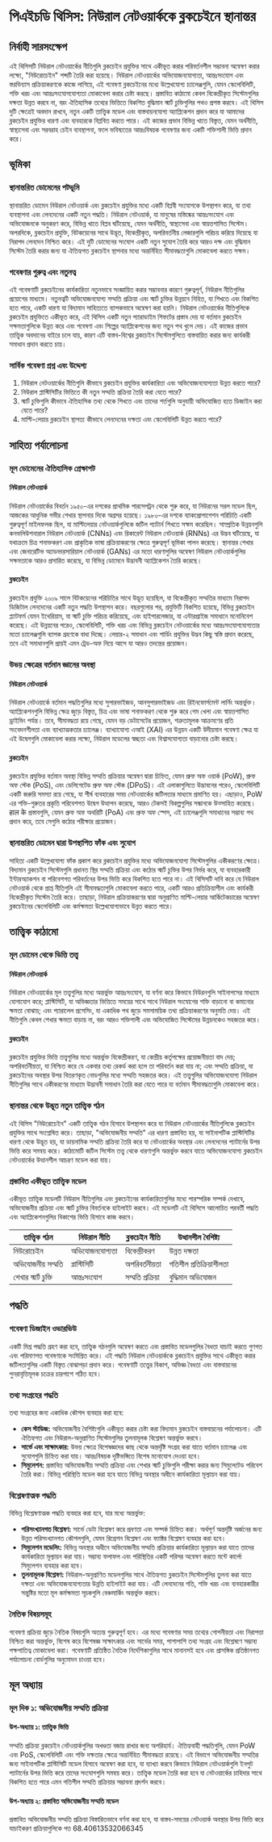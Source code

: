 # পিএইচডি থিসিস: নিউরাল নেটওয়ার্ককে ব্লকচেইনে স্থানান্তর

## নির্বাহী সারসংক্ষেপ
এই থিসিসটি নিউরাল নেটওয়ার্কের নীতিগুলি ব্লকচেইন প্রযুক্তির সাথে একীভূত করার পরিবর্তনশীল সম্ভাবনা অন্বেষণ করার লক্ষ্যে, "নিউরোচেইন" শব্দটি তৈরি করা হয়েছে। নিউরাল নেটওয়ার্কের অভিযোজনযোগ্যতা, আন্তঃসংযোগ এবং স্তরবিন্যাস প্রক্রিয়াকরণকে কাজে লাগিয়ে, এই গবেষণা ব্লকচেইনের মধ্যে উল্লেখযোগ্য চ্যালেঞ্জগুলি, যেমন স্কেলেবিলিটি, শক্তি খরচ এবং আন্তঃসংযোগযোগ্যতা মোকাবেলা করার চেষ্টা করছে। প্রস্তাবিত কাঠামো কেবল বিকেন্দ্রীকৃত সিস্টেমগুলির দক্ষতা উন্নত করবে না, বরং ঐতিহাসিক তথ্যের ভিত্তিতে বিকশিত বুদ্ধিমান স্মার্ট চুক্তিগুলির পথও প্রশস্ত করবে। এই থিসিস দুটি ক্ষেত্রেই অবদান রাখবে, নতুন একটি তাত্ত্বিক মডেল এবং বাস্তবায়নযোগ্য অ্যাপ্লিকেশন প্রদান করে যা আমাদের ব্লকচেইন প্রযুক্তির ধারণা এবং ব্যবহারকে বিপ্লবিত করতে পারে। এই কাজের প্রভাব বিভিন্ন খাতে বিস্তৃত, যেমন অর্থনীতি, স্বাস্থ্যসেবা এবং সরবরাহ চেইন ব্যবস্থাপনা, ফলে ভবিষ্যতের আন্তঃবিষয়ক গবেষণার জন্য একটি শক্তিশালী ভিত্তি প্রদান করে।

## ভূমিকা

### স্থানান্তরিত ডোমেনের পটভূমি
স্থানান্তরিত ডোমেন নিউরাল নেটওয়ার্ক এবং ব্লকচেইন প্রযুক্তির মধ্যে একটি বিপ্লবী সংযোগকে উপস্থাপন করে, যা তথ্য ব্যবস্থাপনা এবং লেনদেনের একটি নতুন পদ্ধতি। নিউরাল নেটওয়ার্ক, যা মানুষের মস্তিষ্কের আন্তঃসংযোগ এবং অভিযোজনকে অনুকরণ করে, বিভিন্ন খাতে বিপ্লব ঘটিয়েছে, যেমন অর্থনীতি, স্বাস্থ্যসেবা এবং স্বায়ত্তশাসিত সিস্টেম। অপরদিকে, ব্লকচেইন প্রযুক্তি, বিটকয়েনের সাথে উদ্ভূত, বিকেন্দ্রীকৃত, অপরিবর্তনীয় লেজারগুলি পরিচয় করিয়ে দিয়েছে যা নিরাপদ লেনদেন নিশ্চিত করে। এই দুটি ডোমেনের সংযোগ একটি নতুন সুযোগ তৈরি করে আরও দক্ষ এবং বুদ্ধিমান সিস্টেম তৈরি করার জন্য যা ঐতিহ্যগত ব্লকচেইন স্থাপনার মধ্যে অন্তর্নিহিত সীমাবদ্ধতাগুলি মোকাবেলা করতে সক্ষম।

### গবেষণার গুরুত্ব এবং নতুনত্ব
এই গবেষণাটি ব্লকচেইনের কার্যকারিতা নতুনভাবে সংজ্ঞায়িত করার সম্ভাবনার কারণে গুরুত্বপূর্ণ, নিউরাল নীতিগুলির প্রয়োগের মাধ্যমে। নতুনত্বটি অভিযোজনযোগ্য সম্মতি প্রক্রিয়া এবং স্মার্ট চুক্তির উন্নয়নে নিহিত, যা শিখতে এবং বিকশিত হতে পারে, একটি ধারণা যা বিদ্যমান সাহিত্যতে ব্যাপকভাবে অন্বেষণ করা হয়নি। নিউরাল নেটওয়ার্কের নীতিগুলিকে ব্লকচেইন প্রযুক্তিতে একীভূত করে, এই থিসিস একটি নতুন প্যারাডাইম শিফটের প্রস্তাব দেয় যা বর্তমান ব্লকচেইন সক্ষমতাগুলিকে উন্নত করে এবং গবেষণা এবং শিল্পের অ্যাপ্লিকেশনের জন্য নতুন পথ খুলে দেয়। এই কাজের প্রভাব তাত্ত্বিক অবদানের বাইরে চলে যায়, কারণ এটি বাস্তব-বিশ্বের ব্লকচেইন সিস্টেমগুলিতে বাস্তবায়িত করার জন্য কার্যকরী সমাধান প্রদান করতে চায়।

### সার্বিক গবেষণা প্রশ্ন এবং উদ্দেশ্য
1. নিউরাল নেটওয়ার্কের নীতিগুলি কীভাবে ব্লকচেইন প্রযুক্তির কার্যকারিতা এবং অভিযোজনযোগ্যতা উন্নত করতে পারে?
2. নিউরাল প্লাস্টিসিটির ভিত্তিতে কী নতুন সম্মতি প্রক্রিয়া তৈরি করা যেতে পারে?
3. স্মার্ট চুক্তিগুলি কীভাবে ঐতিহাসিক তথ্য থেকে শিখতে এবং তাদের শর্তগুলি অনুযায়ী অভিযোজিত হতে ডিজাইন করা যেতে পারে?
4. মাল্টি-লেয়ার ব্লকচেইন স্থাপত্য কীভাবে লেনদেনের দক্ষতা এবং স্কেলেবিলিটি উন্নত করতে পারে?

## সাহিত্য পর্যালোচনা

### মূল ডোমেনের ঐতিহাসিক প্রেক্ষাপট
#### নিউরাল নেটওয়ার্ক
নিউরাল নেটওয়ার্কের বিবর্তন ১৯৫০-এর দশকের প্রাথমিক পারসেপট্রন থেকে শুরু করে, যা নিউরনের সরল মডেল ছিল, আজকের আধুনিক গভীর শেখার স্থাপনার দিকে অগ্রসর হয়েছে। ১৯৮০-এর দশকে ব্যাকপ্রোপাগেশন পরিচিতি একটি গুরুত্বপূর্ণ মাইলফলক ছিল, যা মাল্টিলেয়ার নেটওয়ার্কগুলিকে জটিল প্যাটার্ন শিখতে সক্ষম করেছিল। সাম্প্রতিক উন্নয়নগুলি কনভলিউশনারাল নিউরাল নেটওয়ার্ক (CNNs) এবং রিকারেন্ট নিউরাল নেটওয়ার্ক (RNNs) এর উদ্ভব ঘটিয়েছে, যা যথাক্রমে চিত্র শনাক্তকরণ এবং প্রাকৃতিক ভাষা প্রক্রিয়াকরণের ক্ষেত্রে গুরুত্বপূর্ণ ভূমিকা পালন করেছে। স্থানান্তর শেখার এবং জেনারেটিভ অ্যাডভারসারিয়াল নেটওয়ার্ক (GANs) এর মতো ধারণাগুলির অন্বেষণ নিউরাল নেটওয়ার্কগুলির সক্ষমতাকে আরও প্রসারিত করেছে, যা বিভিন্ন ডোমেনে উদ্ভাবনী অ্যাপ্লিকেশন তৈরি করেছে।

#### ব্লকচেইন
ব্লকচেইন প্রযুক্তি ২০০৯ সালে বিটকয়েনের পরিচিতির সাথে উদ্ভূত হয়েছিল, যা বিকেন্দ্রীকৃত সম্মতির মাধ্যমে নিরাপদ ডিজিটাল লেনদেনের একটি নতুন পদ্ধতি উপস্থাপন করে। বছরগুলোর পর, প্রযুক্তিটি বিকশিত হয়েছে, বিভিন্ন ব্লকচেইন প্ল্যাটফর্ম যেমন ইথেরিয়াম, যা স্মার্ট চুক্তি পরিচয় করিয়েছে, এবং হাইপারলেজার, যা এন্টারপ্রাইজ সমাধানে মনোনিবেশ করেছে। এই উন্নয়নের পরেও, স্কেলেবিলিটি, শক্তি খরচ এবং বিভিন্ন ব্লকচেইন নেটওয়ার্কের মধ্যে আন্তঃসংযোগযোগ্যতার মতো চ্যালেঞ্জগুলি ব্যাপক গ্রহণকে বাধা দিচ্ছে। লেয়ার-২ সমাধান এবং শার্ডিং প্রযুক্তির উদ্ভব কিছু স্বস্তি প্রদান করেছে, তবে এই সমাধানগুলি প্রায়ই এমন ট্রেড-অফ নিয়ে আসে যা আরও তদন্তের প্রয়োজন।

### উভয় ক্ষেত্রের বর্তমান জ্ঞানের অবস্থা
#### নিউরাল নেটওয়ার্ক
নিউরাল নেটওয়ার্কে বর্তমান পদ্ধতিগুলির মধ্যে সুপারভাইজড, আনসুপারভাইজড এবং রিইনফোর্সমেন্ট লার্নিং অন্তর্ভুক্ত। অ্যাপ্লিকেশনগুলি বিভিন্ন ক্ষেত্র জুড়ে বিস্তৃত, চিত্র এবং ভাষা শনাক্তকরণ থেকে শুরু করে গেম খেলা এবং স্বায়ত্তশাসিত ড্রাইভিং পর্যন্ত। তবে, সীমাবদ্ধতা রয়ে গেছে, যেমন বড় ডেটাসেটের প্রয়োজন, শত্রুতামূলক আক্রমণের প্রতি সংবেদনশীলতা এবং ব্যাখ্যাত্মকতার চ্যালেঞ্জ। ব্যাখ্যাযোগ্য এআই (XAI) এর উন্নয়ন একটি উদীয়মান গবেষণা ক্ষেত্র যা এই উদ্বেগগুলি মোকাবেলা করার লক্ষ্যে, নিউরাল মডেলের স্বচ্ছতা এবং বিশ্বাসযোগ্যতা বাড়ানোর চেষ্টা করছে।

#### ব্লকচেইন
ব্লকচেইন প্রযুক্তির বর্তমান অবস্থা বিভিন্ন সম্মতি প্রক্রিয়ার অন্বেষণ দ্বারা চিহ্নিত, যেমন প্রুফ অফ ওয়ার্ক (PoW), প্রুফ অফ স্টেক (PoS), এবং ডেলিগেটেড প্রুফ অফ স্টেক (DPoS)। এই এলাকাগুলিতে উদ্ভাবনের পরেও, স্কেলেবিলিটি একটি জরুরি সমস্যা রয়ে গেছে, যা শীর্ষ ব্যবহারের সময় নেটওয়ার্কের জটিলতার মাধ্যমে প্রমাণিত হয়। এছাড়াও, PoW এর শক্তি-গুরুতর প্রকৃতি পরিবেশগত উদ্বেগ উত্থাপন করেছে, আরও টেকসই বিকল্পগুলির সন্ধানকে উত্সাহিত করেছে। हाल के প্রস্তাবগুলি, যেমন প্রুফ অফ অথরিটি (PoA) এবং প্রুফ অফ স্পেস, এই চ্যালেঞ্জগুলি সমাধানের সম্ভাব্য পথ প্রদান করে, তবে সেগুলি কঠোর পরীক্ষার প্রয়োজন।

### স্থানান্তরিত ডোমেন দ্বারা উপস্থাপিত ফাঁক এবং সুযোগ
সাহিত্য একটি উল্লেখযোগ্য ফাঁক প্রকাশ করে ব্লকচেইন প্রযুক্তির মধ্যে অভিযোজনযোগ্য সিস্টেমগুলির একীকরণের ক্ষেত্রে। বিদ্যমান ব্লকচেইন সিস্টেমগুলি প্রধানত স্থির সম্মতি প্রক্রিয়া এবং কঠোর স্মার্ট চুক্তির উপর নির্ভর করে, যা ব্যবহারকারী ইন্টারঅ্যাকশন বা পরিবেশগত পরিবর্তনের উপর ভিত্তি করে বিকশিত হতে পারে না। এই থিসিসটি দাবি করে যে নিউরাল নেটওয়ার্ক থেকে প্রাপ্ত নীতিগুলি এই সীমাবদ্ধতাগুলি মোকাবেলা করতে পারে, একটি আরও প্রতিক্রিয়াশীল এবং কার্যকরী বিকেন্দ্রীকৃত সিস্টেম তৈরি করে। তাছাড়া, নিউরাল প্রক্রিয়াকরণের দ্বারা অনুপ্রাণিত মাল্টি-লেয়ার আর্কিটেকচারের অন্বেষণ ব্লকচেইনের স্কেলেবিলিটি এবং কর্মক্ষমতা উল্লেখযোগ্যভাবে উন্নত করতে পারে।

## তাত্ত্বিক কাঠামো

### মূল ডোমেন থেকে ভিত্তি তত্ত্ব
#### নিউরাল নেটওয়ার্ক
নিউরাল নেটওয়ার্কের মূল তত্ত্বগুলির মধ্যে অন্তর্ভুক্ত আন্তঃসংযোগ, যা বর্ণনা করে কিভাবে নিউরনগুলি সাইনাপসের মাধ্যমে যোগাযোগ করে; প্লাস্টিসিটি, যা অভিজ্ঞতার ভিত্তিতে সময়ের সাথে সাথে নিউরাল সংযোগের শক্তি বাড়ানো বা কমানোর ক্ষমতা বোঝায়; এবং প্যারালেল প্রসেসিং, যা একাধিক পথ জুড়ে সমসাময়িক তথ্য প্রক্রিয়াকরণের অনুমতি দেয়। এই নীতিগুলি কেবল শেখার ক্ষমতা বাড়ায় না, বরং আরও শক্তিশালী এবং অভিযোজিত সিস্টেমের উন্নয়নকেও সহজতর করে।

#### ব্লকচেইন
ব্লকচেইন প্রযুক্তির ভিত্তি তত্ত্বগুলির মধ্যে অন্তর্ভুক্ত বিকেন্দ্রীকরণ, যা কেন্দ্রীয় কর্তৃপক্ষের প্রয়োজনীয়তা বাদ দেয়; অপরিবর্তনীয়তা, যা নিশ্চিত করে যে একবার তথ্য রেকর্ড করা হলে তা পরিবর্তন করা যায় না; এবং সম্মতি প্রক্রিয়া, যা ব্লকচেইনের অবস্থার উপর বিতরণকৃত নোডগুলির মধ্যে সম্মতি সহজতর করে। এই তত্ত্বগুলির অভিযোজনযোগ্য নিউরাল নীতিগুলির সাথে একীকরণের মাধ্যমে উদ্ভাবনী সমাধান তৈরি করা যেতে পারে যা বর্তমান সীমাবদ্ধতাগুলি মোকাবেলা করে।

### স্থানান্তর থেকে উদ্ভূত নতুন তাত্ত্বিক গঠন
এই থিসিস "নিউরোচেইন" একটি তাত্ত্বিক গঠন হিসাবে উপস্থাপন করে যা নিউরাল নেটওয়ার্কের নীতিগুলিকে ব্লকচেইন প্রযুক্তির সাথে সংশ্লেষিত করে। তাছাড়া, "অভিযোজনীয় সম্মতি" এর ধারণা প্রস্তাবিত হয়, যা সাইনাপটিক প্লাস্টিসিটির ধারণা থেকে উদ্ভূত হয়, যা ডায়নামিক সম্মতি প্রক্রিয়া তৈরি করে যা নেটওয়ার্কের অবস্থার এবং লেনদেনের প্যাটার্নের উপর ভিত্তি করে সমন্বয় করে। কাঠামোটি জটিল সিস্টেম তত্ত্ব থেকে ধারণাগুলি অন্তর্ভুক্ত করবে যাতে অভিযোজনযোগ্য ব্লকচেইন নেটওয়ার্কের উত্থানশীল আচরণ মডেল করা যায়।

### প্রস্তাবিত একীভূত তাত্ত্বিক মডেল
একীভূত তাত্ত্বিক মডেলটি নিউরাল নীতিগুলির এবং ব্লকচেইনের কার্যকারিতাগুলির মধ্যে পারস্পরিক সম্পর্ক দেখাবে, অভিযোজনীয় প্রক্রিয়া এবং স্মার্ট চুক্তির বিবর্তনকে হাইলাইট করবে। এই মডেলটি এই থিসিসে আলোচিত পরবর্তী পদ্ধতি এবং অ্যাপ্লিকেশনগুলির বিকাশের ভিত্তি হিসাবে কাজ করবে।

| **তাত্ত্বিক গঠন**        | **নিউরাল নীতি**         | **ব্লকচেইন নীতি**       | **উত্থানশীল বৈশিষ্ট্য**   |
|--------------------------|-------------------------|--------------------------|--------------------------|
| নিউরোচেইন              | অভিযোজনযোগ্যতা         | বিকেন্দ্রীকরণ            | উন্নত দক্ষতা             |
| অভিযোজনীয় সম্মতি       | প্লাস্টিসিটি            | অপরিবর্তনীয়তা          | গতিশীল প্রতিক্রিয়াশীলতা  |
| শেখার স্মার্ট চুক্তি     | আন্তঃসংযোগ             | সম্মতি প্রক্রিয়া        | বুদ্ধিমান অভিযোজন       |

## পদ্ধতি

### গবেষণা ডিজাইন ওভারভিউ
একটি মিশ্র পদ্ধতি গ্রহণ করা হবে, তাত্ত্বিক গঠনগুলি অন্বেষণ করতে এবং প্রস্তাবিত মডেলগুলির বৈধতা যাচাই করতে গুণগত এবং পরিমাণগত গবেষণাকে সংমিশ্রিত করে। এই পদ্ধতি নিউরাল নেটওয়ার্ককে ব্লকচেইন প্রযুক্তির সাথে একীভূত করার জটিলতাগুলির একটি বিস্তৃত বোঝাপড়া প্রদান করে। গবেষণাটি তত্ত্বের বিকাশ, অভিজ্ঞ বৈধতা এবং বাস্তবায়নের পুনরাবৃত্তিমূলক চক্রের চারপাশে গঠিত হবে।

### তথ্য সংগ্রহের পদ্ধতি
তথ্য সংগ্রহের জন্য একাধিক কৌশল ব্যবহার করা হবে:
- **কেস স্টাডিজ:** অভিযোজনীয় বৈশিষ্ট্যগুলি একীভূত করার চেষ্টা করা বিদ্যমান ব্লকচেইন বাস্তবায়নের পর্যালোচনা। এটি ঐতিহ্যগত এবং নিউরাল-অনুপ্রাণিত সিস্টেমগুলির তুলনামূলক বিশ্লেষণ অন্তর্ভুক্ত করবে।
- **সার্ভে এবং সাক্ষাৎকার:** উভয় ক্ষেত্রে বিশেষজ্ঞদের কাছ থেকে অন্তর্দৃষ্টি সংগ্রহ করা যাতে বর্তমান চ্যালেঞ্জ এবং সুযোগগুলি চিহ্নিত করা যায়। আন্তঃবিষয়ক দৃষ্টিভঙ্গিতে বিশেষ মনোযোগ দেওয়া হবে।
- **সিমুলেশন:** প্রস্তাবিত অভিযোজনীয় সম্মতি প্রক্রিয়া এবং শেখার স্মার্ট চুক্তিগুলি পরীক্ষা করার জন্য সিমুলেটেড পরিবেশ তৈরি করা। বিভিন্ন পরিস্থিতি মডেল করা হবে যাতে বিভিন্ন অবস্থার অধীনে কার্যকারিতা মূল্যায়ন করা যায়।

### বিশ্লেষণাত্মক পদ্ধতি
বিভিন্ন বিশ্লেষণাত্মক পদ্ধতি ব্যবহার করা হবে, যার মধ্যে অন্তর্ভুক্ত:
- **পরিসংখ্যানগত বিশ্লেষণ:** সার্ভে ডেটা বিশ্লেষণ করে প্রবণতা এবং সম্পর্ক চিহ্নিত করা। অর্থপূর্ণ অন্তর্দৃষ্টি অর্জনের জন্য উন্নত পরিসংখ্যানগত কৌশলগুলি, যেমন রিগ্রেশন বিশ্লেষণ এবং ফ্যাক্টর বিশ্লেষণ ব্যবহার করা হবে।
- **সিমুলেশন মডেলিং:** বিভিন্ন অবস্থার অধীনে অভিযোজনীয় সম্মতি প্রক্রিয়ার কার্যকারিতা মূল্যায়ন করা যাতে তাদের কার্যকারিতা মূল্যায়ন করা যায়। সম্ভাব্য ফলাফল এবং পরিস্থিতির একটি পরিসর অন্বেষণ করতে মন্টে কার্লো সিমুলেশন ব্যবহার করা হবে।
- **তুলনামূলক বিশ্লেষণ:** নিউরাল-অনুপ্রাণিত মডেলগুলির সাথে ঐতিহ্যগত ব্লকচেইন সিস্টেমগুলির তুলনা করা যাতে দক্ষতা এবং অভিযোজনযোগ্যতার উন্নতি হাইলাইট করা যায়। এটি লেনদেনের গতি, শক্তি খরচ এবং ব্যবহারকারীর সন্তুষ্টির মতো মূল কর্মক্ষমতা সূচকগুলি বেঞ্চমার্কিং অন্তর্ভুক্ত করবে।

### নৈতিক বিষয়সমূহ
গবেষণা প্রক্রিয়া জুড়ে নৈতিক বিষয়গুলি অত্যন্ত গুরুত্বপূর্ণ হবে। এর মধ্যে গবেষণার সময় তথ্যের গোপনীয়তা এবং নিরাপত্তা নিশ্চিত করা অন্তর্ভুক্ত, বিশেষ করে বিশেষজ্ঞ সাক্ষাৎকার এবং সার্ভের সময়, পাশাপাশি তথ্য সংগ্রহ এবং বিশ্লেষণে সম্ভাব্য পক্ষপাতিত্ব মোকাবেলা করা। গবেষণাটি প্রতিষ্ঠিত নৈতিক নির্দেশিকাগুলির সাথে মানানসই হবে এবং প্রাসঙ্গিক প্রতিষ্ঠানগত পর্যালোচনা বোর্ডগুলির অনুমোদন চাওয়া হবে।

## মূল অধ্যায়

### মূল দিক ১: অভিযোজনীয় সম্মতি প্রক্রিয়া
#### উপ-অধ্যায় ১: তাত্ত্বিক ভিত্তি
সম্মতি প্রক্রিয়া ব্লকচেইন নেটওয়ার্কগুলির অখণ্ডতা বজায় রাখার জন্য অপরিহার্য। ঐতিহ্যবাহী পদ্ধতিগুলি, যেমন PoW এবং PoS, স্কেলেবিলিটি এবং শক্তি দক্ষতার ক্ষেত্রে অন্তর্নিহিত সীমাবদ্ধতা রয়েছে। এই বিভাগে অভিযোজনীয় সম্মতির জন্য সাইনাপটিক প্লাস্টিসিটি মডেল হিসাবে অন্বেষণ করা হবে, যা ব্যাখ্যা করবে কিভাবে নিউরাল নেটওয়ার্কগুলি ইনপুট প্যাটার্নের উপর ভিত্তি করে তাদের সংযোগগুলি সমন্বয় করে। তাত্ত্বিক মডেল তৈরি করা হবে যা নেটওয়ার্কের চাহিদার সাথে বিকশিত হতে পারে এমন গতিশীল সম্মতি প্রক্রিয়ার সম্ভাবনা প্রদর্শন করবে।

#### উপ-অধ্যায় ২: প্রস্তাবিত অভিযোজনীয় সম্মতি মডেল
প্রস্তাবিত অভিযোজনীয় সম্মতি প্রক্রিয়া বিস্তারিতভাবে বর্ণনা করা হবে, যা বাস্তব-সময়ের নেটওয়ার্ক অবস্থার উপর ভিত্তি করে যাচাইকরণ প্রক্রিয়াগুলিকে গত 68.40613532066345